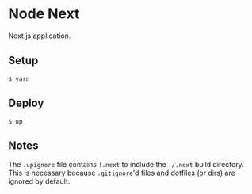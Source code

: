 
# Node Next

Next.js application.

## Setup

```
$ yarn
```

## Deploy

```
$ up
```

## Notes

The `.upignore` file contains `!.next` to include the `./.next` build directory. This is necessary because `.gitignore`'d files and dotfiles (or dirs) are ignored by default.
